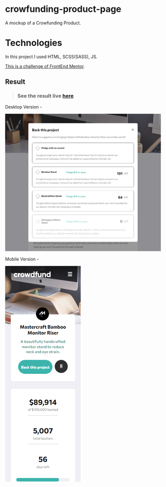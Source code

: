 # crowfunding-product-page
A mockup of a Crowfunding Product.

# Technologies
In this project I used HTML, SCSS(SASS), JS.

[This is a challenge of FrontEnd Mentor](https://www.frontendmentor.io/challenges/crowdfunding-product-page-7uvcZe7ZR).

## Result

> ### See the result live [here](https://crowfunding-product-page.vercel.app/)

Desktop Version -

[![vercel.com](./public/assets/github-image-desktop.png)](https://crowfunding-product-page.vercel.app/)

Mobile Version -

[![vercel.com](./public/assets/github-image-mobile.png)](https://crowfunding-product-page.vercel.app/)
